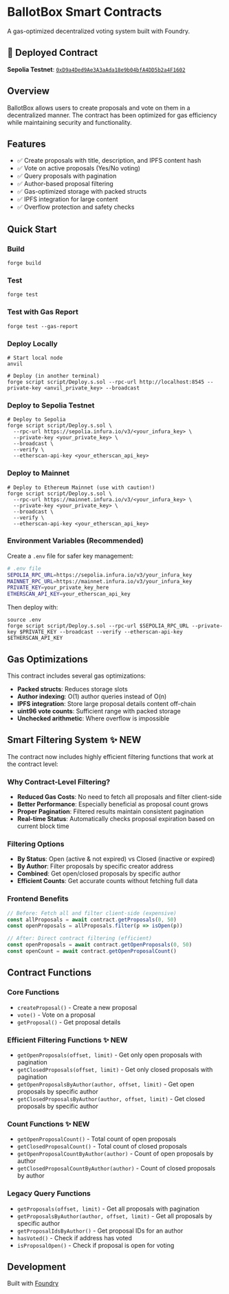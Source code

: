 # BallotBox Smart Contracts

A gas-optimized decentralized voting system built with Foundry.

## 🚀 Deployed Contract

**Sepolia Testnet**: [`0xD9a4Ded9Ae3A3aAda18e9b04bfA4DD5b2a4F1602`](https://sepolia.etherscan.io/address/0xD9a4Ded9Ae3A3aAda18e9b04bfA4DD5b2a4F1602)

## Overview

BallotBox allows users to create proposals and vote on them in a decentralized manner. The contract has been optimized for gas efficiency while maintaining security and functionality.

## Features

- ✅ Create proposals with title, description, and IPFS content hash
- ✅ Vote on active proposals (Yes/No voting)
- ✅ Query proposals with pagination
- ✅ Author-based proposal filtering
- ✅ Gas-optimized storage with packed structs
- ✅ IPFS integration for large content
- ✅ Overflow protection and safety checks

## Quick Start

### Build
```shell
forge build
```

### Test
```shell
forge test
```

### Test with Gas Report
```shell
forge test --gas-report
```

### Deploy Locally
```shell
# Start local node
anvil

# Deploy (in another terminal)
forge script script/Deploy.s.sol --rpc-url http://localhost:8545 --private-key <anvil_private_key> --broadcast
```

### Deploy to Sepolia Testnet
```shell
# Deploy to Sepolia
forge script script/Deploy.s.sol \
  --rpc-url https://sepolia.infura.io/v3/<your_infura_key> \
  --private-key <your_private_key> \
  --broadcast \
  --verify \
  --etherscan-api-key <your_etherscan_api_key>
```

### Deploy to Mainnet
```shell
# Deploy to Ethereum Mainnet (use with caution!)
forge script script/Deploy.s.sol \
  --rpc-url https://mainnet.infura.io/v3/<your_infura_key> \
  --private-key <your_private_key> \
  --broadcast \
  --verify \
  --etherscan-api-key <your_etherscan_api_key>
```

### Environment Variables (Recommended)
Create a `.env` file for safer key management:
```bash
# .env file
SEPOLIA_RPC_URL=https://sepolia.infura.io/v3/your_infura_key
MAINNET_RPC_URL=https://mainnet.infura.io/v3/your_infura_key
PRIVATE_KEY=your_private_key_here
ETHERSCAN_API_KEY=your_etherscan_api_key
```

Then deploy with:
```shell
source .env
forge script script/Deploy.s.sol --rpc-url $SEPOLIA_RPC_URL --private-key $PRIVATE_KEY --broadcast --verify --etherscan-api-key $ETHERSCAN_API_KEY
```

## Gas Optimizations

This contract includes several gas optimizations:

- **Packed structs**: Reduces storage slots
- **Author indexing**: O(1) author queries instead of O(n)
- **IPFS integration**: Store large proposal details content off-chain
- **uint96 vote counts**: Sufficient range with packed storage
- **Unchecked arithmetic**: Where overflow is impossible

## Smart Filtering System ✨ NEW

The contract now includes highly efficient filtering functions that work at the contract level:

### Why Contract-Level Filtering?
- **Reduced Gas Costs**: No need to fetch all proposals and filter client-side
- **Better Performance**: Especially beneficial as proposal count grows
- **Proper Pagination**: Filtered results maintain consistent pagination
- **Real-time Status**: Automatically checks proposal expiration based on current block time

### Filtering Options
- **By Status**: Open (active & not expired) vs Closed (inactive or expired)
- **By Author**: Filter proposals by specific creator address
- **Combined**: Get open/closed proposals by specific author
- **Efficient Counts**: Get accurate counts without fetching full data

### Frontend Benefits
```javascript
// Before: Fetch all and filter client-side (expensive)
const allProposals = await contract.getProposals(0, 50)
const openProposals = allProposals.filter(p => isOpen(p))

// After: Direct contract filtering (efficient)
const openProposals = await contract.getOpenProposals(0, 50)
const openCount = await contract.getOpenProposalCount()
```

## Contract Functions

### Core Functions
- `createProposal()` - Create a new proposal
- `vote()` - Vote on a proposal
- `getProposal()` - Get proposal details

### Efficient Filtering Functions ✨ NEW
- `getOpenProposals(offset, limit)` - Get only open proposals with pagination
- `getClosedProposals(offset, limit)` - Get only closed proposals with pagination
- `getOpenProposalsByAuthor(author, offset, limit)` - Get open proposals by specific author
- `getClosedProposalsByAuthor(author, offset, limit)` - Get closed proposals by specific author

### Count Functions ✨ NEW
- `getOpenProposalCount()` - Total count of open proposals
- `getClosedProposalCount()` - Total count of closed proposals
- `getOpenProposalCountByAuthor(author)` - Count of open proposals by author
- `getClosedProposalCountByAuthor(author)` - Count of closed proposals by author

### Legacy Query Functions
- `getProposals(offset, limit)` - Get all proposals with pagination
- `getProposalsByAuthor(author, offset, limit)` - Get all proposals by specific author
- `getProposalIdsByAuthor()` - Get proposal IDs for an author
- `hasVoted()` - Check if address has voted
- `isProposalOpen()` - Check if proposal is open for voting

## Development

Built with [Foundry](https://book.getfoundry.sh/)
